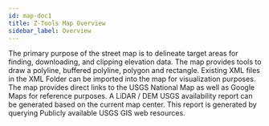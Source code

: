```yaml
---
id: map-doc1
title: Z-Tools Map Overview
sidebar_label: Overview
---
```


The primary purpose of the street map is to delineate target areas for finding, downloading, and clipping elevation data.  The map provides tools to draw a polyline, buffered polyline, polygon and rectangle.  Existing XML files in the XML Folder can be imported into the map for visualization purposes.  The map provides direct links to the USGS National Map as well as Google Maps for reference purposes.  A LiDAR / DEM USGS availability report can be generated based on the current map center.  This report is generated by querying Publicly available USGS GIS web resources.  
